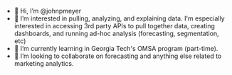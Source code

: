 - 👋 Hi, I’m @johnpmeyer
- 👀 I’m interested in pulling, analyzing, and explaining data. I'm especially interested in accessing 3rd party APIs to pull together data, creating dashboards, and running ad-hoc analysis (forecasting, segmentation, etc)
- 🌱 I’m currently learning in Georgia Tech's OMSA program (part-time).
- 💞️ I’m looking to collaborate on forecasting and anything else related to marketing analytics.

<!---
johnpmeyer/johnpmeyer is a ✨ special ✨ repository because its `README.md` (this file) appears on your GitHub profile.
You can click the Preview link to take a look at your changes.
--->
